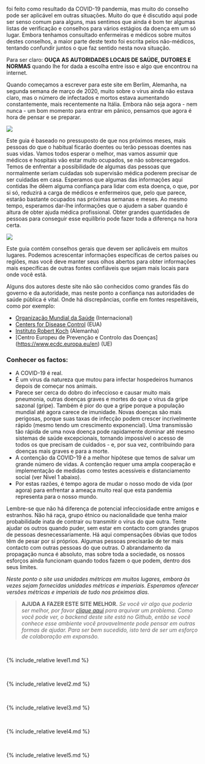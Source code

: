 foi feito como resultado da COVID-19 pandemia, mas muito do conselho pode ser aplicável em outras situações. Muito do que é discutido aqui pode ser senso comum para alguns, mas sentimos que ainda é bom ter algumas listas de verificação e conselhos para vários estágios da doença em um só lugar. Embora tenhamos consultado enfermeiras e médicos sobre muitos destes conselhos, a maior parte deste texto foi escrita pelos não-médicos, tentando confundir juntos o que faz sentido nesta nova situação. 

Para ser claro: **OUÇA AS AUTORIDADES LOCAIS DE SAÚDE, DUTORES E NORMAS** quando lhe for dada a escolha entre isso e algo que encontrou na internet.

Quando começamos a escrever para este site em Berlim, Alemanha, na segunda semana de março de 2020, muito sobre o vírus ainda não estava claro, mas o número de infectados e mortos estava aumentando constantemente, mais recentemente na Itália. Embora não seja agora - nem nunca - um bom momento para entrar em pânico, pensamos que agora é hora de pensar e se preparar.

![](/assets/images/virus.png)

Este guia é baseado no pressuposto de que nos próximos meses, mais pessoas do que o habitual ficarão doentes ou terão pessoas doentes nas suas vidas. Vamos todos esperar o melhor, mas vamos assumir que médicos e hospitais vão estar muito ocupados, se não sobrecarregados. Temos de enfrentar a possibilidade de algumas das pessoas que normalmente seriam cuidadas sob supervisão médica poderem precisar de ser cuidadas em casa. Esperamos que algumas das informações aqui contidas lhe dêem alguma confiança para lidar com esta doença, o que, por si só, reduzirá a carga de médicos e enfermeiros que, pelo que parece, estarão bastante ocupados nas próximas semanas e meses. Ao mesmo tempo, esperamos dar-lhe informações que o ajudem a saber quando é altura de obter ajuda médica profissional. Obter grandes quantidades de pessoas para conseguir esse equilíbrio pode fazer toda a diferença na hora certa.

[![](/assets/images/treat-at-home.png)](https://www.statnews.com/2020/03/21/coronavirus-plea-from-italy-treat-patients-at-home/)

Este guia contém conselhos gerais que devem ser aplicáveis em muitos lugares. Podemos acrescentar informações específicas de certos países ou regiões, mas você deve manter seus olhos abertos para obter informações mais específicas de outras fontes confiáveis que sejam mais locais para onde você está. 

Alguns dos autores deste site não são conhecidos como grandes fãs do governo e da autoridade, mas neste ponto a confiança nas autoridades de saúde pública é vital. Onde há discrepâncias, confie em fontes respeitáveis, como por exemplo:
* [Organização Mundial da Saúde](https://www.who.int/emergencies/diseases/novel-coronavirus-2019) (Internacional)
* [Centers for Disease Control](https://www.cdc.gov/coronavirus/2019-ncov/index.html) (EUA)
* [Instituto Robert Koch](https://www.rki.de/DE/Content/InfAZ/N/Neuartiges_Coronavirus/nCoV.html) (Alemanha)
* [Centro Europeu de Prevenção e Controlo das Doenças] (https://www.ecdc.europa.eu/en) (UE)

### Conhecer os factos: 

  * A COVID-19 é real. 
  * É um vírus da natureza que mutou para infectar hospedeiros humanos depois de começar nos animais. 
  * Parece ser cerca do dobro do infeccioso e causar muito mais pneumonia, outras doenças graves e mortes do que o vírus da gripe sazonal (gripe). Também é pior do que a gripe porque a população mundial até agora carece de imunidade. Novas doenças são mais perigosas, porque suas taxas de infecção podem crescer incrivelmente rápido (mesmo tendo um crescimento exponencial). Uma transmissão tão rápida de uma nova doença pode rapidamente dominar até mesmo sistemas de saúde excepcionais, tornando impossível o acesso de todos os que precisam de cuidados - e, por sua vez, contribuindo para doenças mais graves e para a morte. 
  * A contenção da COVID-19 é a melhor hipótese que temos de salvar um grande número de vidas. A contenção requer uma ampla cooperação e implementação de medidas como testes acessíveis e distanciamento social (ver Nível 1 abaixo).  
  * Por estas razões, é tempo agora de mudar o nosso modo de vida (por agora) para enfrentar a ameaça muito real que esta pandemia representa para o nosso mundo. 

Lembre-se que não há diferença de potencial infecciosidade entre amigos e estranhos. Não há raça, grupo étnico ou nacionalidade que tenha maior probabilidade inata de contrair ou transmitir o vírus do que outra. Tente ajudar os outros quando puder, sem estar em contacto com grandes grupos de pessoas desnecessariamente. Há aqui compensações óbvias que todos têm de pesar por si próprios. Algumas pessoas precisarão de ter mais contacto com outras pessoas do que outras. O abrandamento da propagação nunca é absoluto, mas sobre toda a sociedade, os nossos esforços ainda funcionam quando todos fazem o que podem, dentro dos seus limites.


*Neste ponto o site usa unidades métricas em muitos lugares, embora às vezes sejam fornecidas unidades métricas e imperiais. Esperamos oferecer versões métricas e imperiais de tudo nos próximos dias.*

> **AJUDA A FAZER ESTE SITE MELHOR.** *Se você vir algo que poderia ser melhor, por favor [clique aqui](https://github.com/covid-at-home/covid-at-home.github.io/issues/new) para arquivar um problema. Como você pode ver, o backend deste site está no Github, então se você conhece esse ambiente você provavelmente pode pensar em outras formas de ajudar. Para ser bem sucedido, isto terá de ser um esforço de colaboração em expansão.*

&nbsp; 

{% include_relative level1.md %}

&nbsp; 

{% include_relative level2.md %}

&nbsp; 
 
{% include_relative level3.md %}
            
&nbsp; 
 
{% include_relative level4.md %}
        
&nbsp; 
 
{% include_relative level5.md %}
